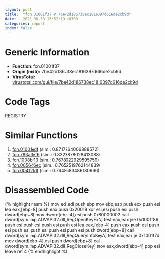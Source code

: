 ```yaml
---
layout: post
title:  "fcn.01001f37 @ 7be42d186738ec1816397d616de2cb9d"
date:   2021-08-30 15:52:19 +0300
categories: report
index: false
---
```


# Generic Information
- **Function:** fcn.01001f37
- **Origin (md5):** 7be42d186738ec1816397d616de2cb9d
- **VirusTotal:** [virustotal.com/gui/file/7be42d186738ec1816397d616de2cb9d][virustotal_ref]

# Code Tags
<span class="tag" id="REGISTRY">REGISTRY</span>


# Similar Functions

1. [fcn.01001edf][similar_1_ref] (sim.: 0.8717264006888572)
2. [fcn.783a3ef6][similar_2_ref] (sim.: 0.8323878028413088)
3. [fcn.1008bf13][similar_3_ref] (sim.: 0.7678022929595759)
4. [fcn.005646ec][similar_4_ref] (sim.: 0.7652519762144839)
5. [fcn.004121df][similar_5_ref] (sim.: 0.7648583486180666)


# Disassembled Code

{% highlight nasm %}
mov edi,edi
push ebp
mov ebp,esp
push ecx
push esi
lea eax,[ebp+8]
push eax
push 0x20019
xor esi,esi
push esi
push dword[ebp+8]
mov dword[ebp-4],esi
push 0x80000002
call dword[sym.imp.ADVAPI32.dll_RegOpenKeyExA]
test eax,eax
jne 0x1001f86
push esi
push esi
push esi
push esi
lea eax,[ebp-4]
push eax
push esi
push esi
push esi
push esi
push esi
push esi
push dword[ebp+8]
call dword[sym.imp.ADVAPI32.dll_RegQueryInfoKeyA]
test eax,eax
je 0x1001f7d
mov dword[ebp-4],esi
push dword[ebp+8]
call dword[sym.imp.ADVAPI32.dll_RegCloseKey]
mov eax,dword[ebp-4]
pop esi
leave
ret 4
{% endhighlight %}


[similar_1_ref]: /report/fcn.01001edf@7be42d186738ec1816397d616de2cb9d
[similar_2_ref]: /report/fcn.783a3ef6@ebea46c6b17785efc2ebcb24ad99656c
[similar_3_ref]: /report/fcn.1008bf13@89dc67d2f980e8488f97b1bf8cb24258
[similar_4_ref]: /report/fcn.005646ec@c60344b51fa39a329b92557d24ff7670
[similar_5_ref]: /report/fcn.004121df@a1c6b07868a0eea8f4ee5a872aa71909
[virustotal_ref]: https://www.virustotal.com/gui/file/7be42d186738ec1816397d616de2cb9d